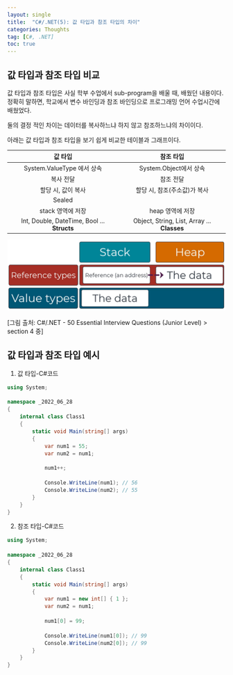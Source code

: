 ```yaml
---
layout: single
title:  "C#/.NET(5): 값 타입과 참조 타입의 차이"
categories: Thoughts
tag: [C#, .NET]
toc: true 
---
```


## 값 타입과 참조 타입 비교

값 타입과 참조 타입은 사실 학부 수업에서 sub-program을 배울 때, 배웠던 내용이다. 정확히 말하면, 학교에서 변수 바인딩과 참조 바인딩으로 프로그래밍 언어 수업시간에 배웠었다.

둘의 결정 적인 차이는 데이터를 복사하느냐 하지 않고 참조하느냐의 차이이다.

아래는 값 타입과 참조 타입을 보기 쉽게 비교한 테이블과 그래프이다.



|                **값 타입**                |                 **참조 타입**                  |
| :-----------------------------------------: | :--------------------------------------------: |
|         System.ValueType 에서 상속          |             System.Object에서 상속             |
|                  복사 전달                  |                   참조 전달                    |
|             할당 시, 값이 복사              |          할당 시, 참조(주소값)가 복사          |
|                   Sealed                    |                                                |
|              stack 영역에 저장              |                heap 영역에 저장                |
| Int, Double, DateTime, Bool ... **Structs** | Object, String, List<T>, Array ... **Classes** |



![image-20220705202135971](/assets/img/image-20220705202135971.png)

[그림 출처: C#/.NET - 50 Essential Interview Questions (Junior Level) > section 4 중]





## 값 타입과 참조 타입 예시

1. 값 타입-C#코드

```c#
using System;

namespace _2022_06_28
{
	internal class Class1
	{
		static void Main(string[] args)
		{
			var num1 = 55;
			var num2 = num1;

			num1++;

			Console.WriteLine(num1); // 56
			Console.WriteLine(num2); // 55
		}
	}
}

```





2. 참조 타입-C#코드

```c#
using System;

namespace _2022_06_28
{
	internal class Class1
	{
		static void Main(string[] args)
		{
			var num1 = new int[] { 1 };
			var num2 = num1;

			num1[0] = 99;

			Console.WriteLine(num1[0]); // 99
			Console.WriteLine(num2[0]); // 99
		}
	}
}
```

